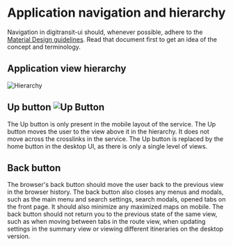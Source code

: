 # Application navigation and hierarchy

Navigation in digitransit-ui should, whenever possible, adhere to the [Material Design guidelines](https://material.io/guidelines/patterns/navigation.html#navigation-up-back-buttons). Read that document first to get an idea of the concept and terminology.

## Application view hierarchy

![Hierarchy](https://raw.githubusercontent.com/HSLdevcom/digitransit-ui/master/docs/images/hierarchy.png)

## Up button ![Up Button](https://raw.githubusercontent.com/HSLdevcom/digitransit-ui/master/docs/images/up.png)
The Up button is only present in the mobile layout of the service. The Up button moves the user to the view above it in the hierarchy. It does not move across the crosslinks in the service. The Up button is replaced by the home button in the desktop UI, as there is only a single level of views.

## Back button
The browser's back button should move the user back to the previous view in the browser history. The back button also closes any menus and modals, such as the main menu and search settings, search modals, opened tabs on the front page. It should also minimize any maximized maps on mobile. The back button should not return you to the previous state of the same view, such as when moving between tabs in the route view, when updating settings in the summary view or viewing different itineraries on the desktop version.
